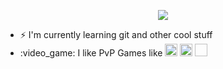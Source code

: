 <!-- ![](https://c.tenor.com/WuOwfnsLcfYAAAAC/star-wars-obi-wan-kenobi.gif)
-->
<p align="center">
 <img src="https://c.tenor.com/WuOwfnsLcfYAAAAC/star-wars-obi-wan-kenobi.gif">
</p>

<ul>
 <li>⚡ I'm currently learning git and other cool stuff</li>
<li>:video_game: I like PvP Games like  <img width="20" height="20" src="https://upload.wikimedia.org/wikipedia/commons/2/2a/LoL_icon.svg">
<img width="20" height="20" src="https://seeklogo.com/images/V/valorant-logo-FAB2CA0E55-seeklogo.com.png">
<img width="20" height="20" src"https://www.pngitem.com/pimgs/m/82-821608_wow-logo-world-of-warcraft-classic-icon-hd.png"></li>
</ul>


<!--
**PascalShox/PascalShox** is a ✨ _special_ ✨ repository because its `README.md` (this file) appears on your GitHub profile.

Here are some ideas to get you started:

- 🔭 I’m currently working on ...
- 🌱 I’m currently learning ...
- 👯 I’m looking to collaborate on ...
- 🤔 I’m looking for help with ...
- 💬 Ask me about ...
- 📫 How to reach me: ...
- 😄 Pronouns: ...
- ⚡ Fun fact: ...
-->

